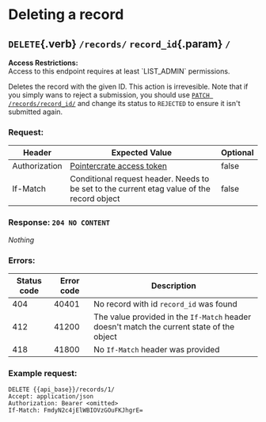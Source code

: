 <div class='panel fade js-scroll-anim' data-anim='fade'>

# Deleting a record

## `DELETE`{.verb} `/records/` `record_id`{.param} `/`

<div class='info-yellow'>
<b>Access Restrictions:</b><br>
Access to this endpoint requires at least `LIST_ADMIN` permissions.
</div>

Deletes the record with the given ID. This action is irrevesible. Note that if you
simply wans to reject a submission, you should use [`PATCH /records/record_id/`](#patch-record) and change its status to `REJECTED`
to ensure it isn't submitted again.

### Request:

| Header        | Expected Value                                                                             | Optional |
| ------------- | ------------------------------------------------------------------------------------------ | -------- |
| Authorization | [Pointercrate access token](/documentation/#access-tokens)                                 | false    |
| If-Match      | Conditional request header. Needs to be set to the current etag value of the record object | false    |

### Response: `204 NO CONTENT`

_Nothing_

### Errors:

| Status code | Error code | Description                                                                               |
| ----------- | ---------- | ----------------------------------------------------------------------------------------- |
| 404         | 40401      | No record with id `record_id` was found                                                   |
| 412         | 41200      | The value provided in the `If-Match` header doesn't match the current state of the object |
| 418         | 41800      | No `If-Match` header was provided                                                         |

### Example request:

```
DELETE {{api_base}}/records/1/
Accept: application/json
Authorization: Bearer <omitted>
If-Match: FmdyN2c4jElWBIOVzGOuFKJhgrE=
```

</div>
